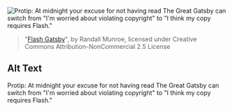 ![Protip: At midnight your excuse for not having read The Great Gatsby can switch from "I'm worried about violating copyright" to "I think my copy requires Flash."](https://imgs.xkcd.com/comics/flash_gatsby.png)
> "[Flash Gatsby](https://xkcd.com/2405/)", by Randall Munroe, licensed under Creative Commons Attribution-NonCommercial 2.5 License

## Alt Text
Protip: At midnight your excuse for not having read The Great Gatsby can switch from "I'm worried about violating copyright" to "I think my copy requires Flash."

